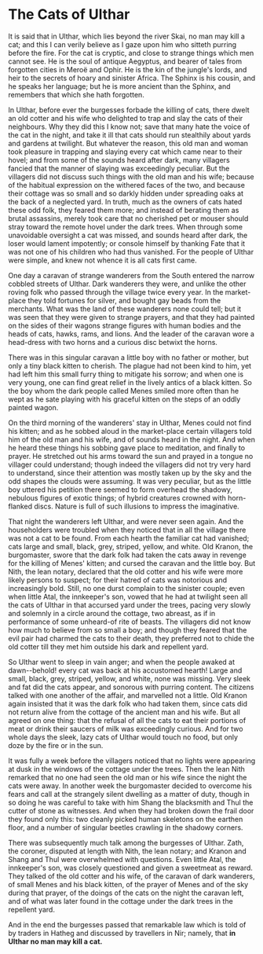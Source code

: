 # The Cats of Ulthar

It is said that in Ulthar, which lies beyond the river Skai, no man may kill a cat; and this
I can verily believe as I gaze upon him who sitteth purring before the fire. For the cat is
cryptic, and close to strange things which men cannot see. He is the soul of antique Aegyptus,
and bearer of tales from forgotten cities in Meroë and Ophir. He is the kin of the jungle's
lords, and heir to the secrets of hoary and sinister Africa. The Sphinx is his cousin, and he
speaks her language; but he is more ancient than the Sphinx, and remembers that which she hath
forgotten.

In Ulthar, before ever the burgesses forbade the killing of cats, there dwelt
an old cotter and his wife who delighted to trap and slay the cats of their neighbours. Why
they did this I know not; save that many hate the voice of the cat in the night, and take it
ill that cats should run stealthily about yards and gardens at twilight. But whatever the reason,
this old man and woman took pleasure in trapping and slaying every cat which came near to their
hovel; and from some of the sounds heard after dark, many villagers fancied that the manner
of slaying was exceedingly peculiar. But the villagers did not discuss such things with the
old man and his wife; because of the habitual expression on the withered faces of the two, and
because their cottage was so small and so darkly hidden under spreading oaks at the back of
a neglected yard. In truth, much as the owners of cats hated these odd folk, they feared them
more; and instead of berating them as brutal assassins, merely took care that no cherished pet
or mouser should stray toward the remote hovel under the dark trees. When through some unavoidable
oversight a cat was missed, and sounds heard after dark, the loser would lament impotently;
or console himself by thanking Fate that it was not one of his children who had thus vanished.
For the people of Ulthar were simple, and knew not whence it is all cats first came.

One day a caravan of strange wanderers from the South entered the narrow cobbled
streets of Ulthar. Dark wanderers they were, and unlike the other roving folk who passed through
the village twice every year. In the market-place they told fortunes for silver, and bought
gay beads from the merchants. What was the land of these wanderers none could tell; but it was
seen that they were given to strange prayers, and that they had painted on the sides of their
wagons strange figures with human bodies and the heads of cats, hawks, rams, and lions. And
the leader of the caravan wore a head-dress with two horns and a curious disc betwixt the horns.

There was in this singular caravan a little boy with no father or mother, but
only a tiny black kitten to cherish. The plague had not been kind to him, yet had left him this
small furry thing to mitigate his sorrow; and when one is very young, one can find great relief
in the lively antics of a black kitten. So the boy whom the dark people called Menes smiled
more often than he wept as he sate playing with his graceful kitten on the steps of an oddly
painted wagon.

On the third morning of the wanderers' stay in Ulthar, Menes could not
find his kitten; and as he sobbed aloud in the market-place certain villagers told him of the
old man and his wife, and of sounds heard in the night. And when he heard these things his sobbing
gave place to meditation, and finally to prayer. He stretched out his arms toward the sun and
prayed in a tongue no villager could understand; though indeed the villagers did not try very
hard to understand, since their attention was mostly taken up by the sky and the odd shapes
the clouds were assuming. It was very peculiar, but as the little boy uttered his petition there
seemed to form overhead the shadowy, nebulous figures of exotic things; of hybrid creatures
crowned with horn-flanked discs. Nature is full of such illusions to impress the imaginative.

That night the wanderers left Ulthar, and were never seen again. And the householders
were troubled when they noticed that in all the village there was not a cat to be found. From
each hearth the familiar cat had vanished; cats large and small, black, grey, striped, yellow,
and white. Old Kranon, the burgomaster, swore that the dark folk had taken the cats away in
revenge for the killing of Menes' kitten; and cursed the caravan and the little boy. But
Nith, the lean notary, declared that the old cotter and his wife were more likely persons to
suspect; for their hatred of cats was notorious and increasingly bold. Still, no one durst complain
to the sinister couple; even when little Atal, the innkeeper's son, vowed that he had
at twilight seen all the cats of Ulthar in that accursed yard under the trees, pacing very slowly
and solemnly in a circle around the cottage, two abreast, as if in performance of some unheard-of
rite of beasts. The villagers did not know how much to believe from so small a boy; and though
they feared that the evil pair had charmed the cats to their death, they preferred not to chide
the old cotter till they met him outside his dark and repellent yard.

So Ulthar went to sleep in vain anger; and when the people awaked at dawn--behold!
every cat was back at his accustomed hearth! Large and small, black, grey, striped, yellow,
and white, none was missing. Very sleek and fat did the cats appear, and sonorous with purring
content. The citizens talked with one another of the affair, and marvelled not a little. Old
Kranon again insisted that it was the dark folk who had taken them, since cats did not return
alive from the cottage of the ancient man and his wife. But all agreed on one thing: that the
refusal of all the cats to eat their portions of meat or drink their saucers of milk was exceedingly
curious. And for two whole days the sleek, lazy cats of Ulthar would touch no food, but only
doze by the fire or in the sun.

It was fully a week before the villagers noticed that no lights were appearing
at dusk in the windows of the cottage under the trees. Then the lean Nith remarked that no one
had seen the old man or his wife since the night the cats were away. In another week the burgomaster
decided to overcome his fears and call at the strangely silent dwelling as a matter of duty,
though in so doing he was careful to take with him Shang the blacksmith and Thul the cutter
of stone as witnesses. And when they had broken down the frail door they found only this: two
cleanly picked human skeletons on the earthen floor, and a number of singular beetles crawling
in the shadowy corners.

There was subsequently much talk among the burgesses of Ulthar. Zath, the coroner,
disputed at length with Nith, the lean notary; and Kranon and Shang and Thul were overwhelmed
with questions. Even little Atal, the innkeeper's son, was closely questioned and given
a sweetmeat as reward. They talked of the old cotter and his wife, of the caravan of dark wanderers,
of small Menes and his black kitten, of the prayer of Menes and of the sky during that prayer,
of the doings of the cats on the night the caravan left, and of what was later found in the
cottage under the dark trees in the repellent yard.

And in the end the burgesses passed that remarkable law which is told of by
traders in Hatheg and discussed by travellers in Nir; namely, that __in Ulthar no man may kill
a cat.__ 
